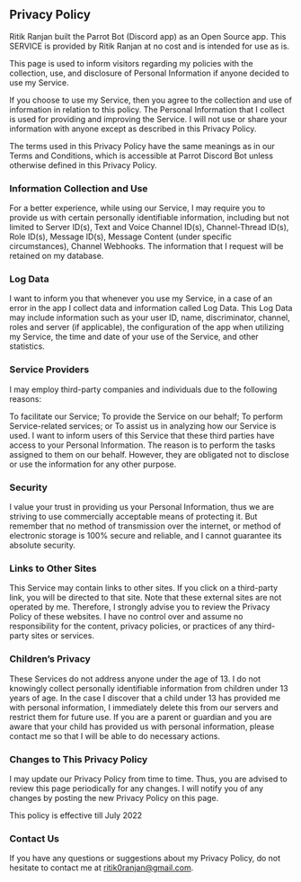 ## Privacy Policy

Ritik Ranjan built the Parrot Bot (Discord app) as an Open Source app. This SERVICE is provided by Ritik Ranjan at no cost and is intended for use as is.

This page is used to inform visitors regarding my policies with the collection, use, and disclosure of Personal Information if anyone decided to use my Service.

If you choose to use my Service, then you agree to the collection and use of information in relation to this policy. The Personal Information that I collect is used for providing and improving the Service. I will not use or share your information with anyone except as described in this Privacy Policy.

The terms used in this Privacy Policy have the same meanings as in our Terms and Conditions, which is accessible at Parrot Discord Bot unless otherwise defined in this Privacy Policy.

### Information Collection and Use

For a better experience, while using our Service, I may require you to provide us with certain personally identifiable information, including but not limited to Server ID(s), Text and Voice Channel ID(s), Channel-Thread ID(s), Role ID(s), Message ID(s), Message Content (under specific circumstances), Channel Webhooks. The information that I request will be retained on my database.

### Log Data

I want to inform you that whenever you use my Service, in a case of an error in the app I collect data and information called Log Data. This Log Data may include information such as your user ID, name, discriminator, channel, roles and server (if applicable), the configuration of the app when utilizing my Service, the time and date of your use of the Service, and other statistics.

### Service Providers

I may employ third-party companies and individuals due to the following reasons:

To facilitate our Service;
To provide the Service on our behalf;
To perform Service-related services; or
To assist us in analyzing how our Service is used.
I want to inform users of this Service that these third parties have access to your Personal Information. The reason is to perform the tasks assigned to them on our behalf. However, they are obligated not to disclose or use the information for any other purpose.

### Security

I value your trust in providing us your Personal Information, thus we are striving to use commercially acceptable means of protecting it. But remember that no method of transmission over the internet, or method of electronic storage is 100% secure and reliable, and I cannot guarantee its absolute security.

### Links to Other Sites

This Service may contain links to other sites. If you click on a third-party link, you will be directed to that site. Note that these external sites are not operated by me. Therefore, I strongly advise you to review the Privacy Policy of these websites. I have no control over and assume no responsibility for the content, privacy policies, or practices of any third-party sites or services.

### Children’s Privacy

These Services do not address anyone under the age of 13. I do not knowingly collect personally identifiable information from children under 13 years of age. In the case I discover that a child under 13 has provided me with personal information, I immediately delete this from our servers and restrict them for future use. If you are a parent or guardian and you are aware that your child has provided us with personal information, please contact me so that I will be able to do necessary actions.

### Changes to This Privacy Policy

I may update our Privacy Policy from time to time. Thus, you are advised to review this page periodically for any changes. I will notify you of any changes by posting the new Privacy Policy on this page.

This policy is effective till July 2022

### Contact Us

If you have any questions or suggestions about my Privacy Policy, do not hesitate to contact me at ritik0ranjan@gmail.com.
